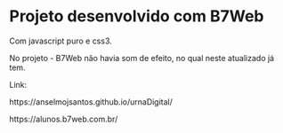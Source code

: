 
<h1>Projeto desenvolvido com B7Web</h1> 
<span>Com javascript puro e css3.<span>
<p>No projeto  - B7Web não havia som de efeito, no qual neste atualizado já tem.<p>

<div> 
    <span>Link:</span>
    <p>https://anselmojsantos.github.io/urnaDigital/</p>
<div>

<p>https://alunos.b7web.com.br/</p>
